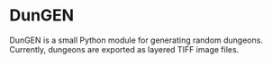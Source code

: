 
# DunGEN

DunGEN is a small Python module for generating random dungeons. Currently, dungeons are exported as layered TIFF image files.
